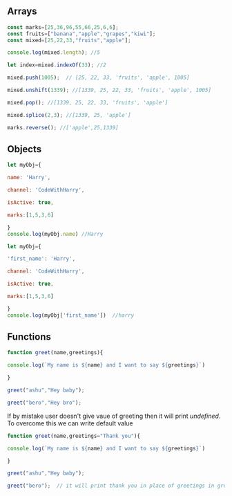 ## Arrays

```Javascript
const marks=[25,36,96,55,66,25,6,6];
const fruits=["banana","apple","grapes","kiwi"];
const mixed=[25,22,33,"fruits","apple"];

console.log(mixed.length); //5

let index=mixed.indexOf(33); //2

mixed.push(1005);  // [25, 22, 33, 'fruits', 'apple', 1005]

mixed.unshift(1339); //[1339, 25, 22, 33, 'fruits', 'apple', 1005]

mixed.pop(); //[1339, 25, 22, 33, 'fruits', 'apple']

mixed.splice(2,3); //[1339, 25, 'apple']

marks.reverse(); //['apple',25,1339]
```


## Objects

```Javascript
let myObj={

name: 'Harry',

channel: 'CodeWithHarry',

isActive: true,

marks:[1,5,3,6]

}
console.log(myObj.name) //Harry
```

```Javascript
let myObj={

'first_name': 'Harry',

channel: 'CodeWithHarry',

isActive: true,

marks:[1,5,3,6]

}
console.log(myObj['first_name'])  //harry
```



## Functions

```Javascript
function greet(name,greetings){

console.log(`My name is ${name} and I want to say ${greetings}`)

}

greet("ashu","Hey baby");

greet("bero","Hey bro");
```


If by mistake user doesn't give vaue of greeting then it will print *undefined*. To overcome this we can write default value
```Javascript
function greet(name,greetings="Thank you"){

console.log(`My name is ${name} and I want to say ${greetings}`)

}

greet("ashu","Hey baby");

greet("bero");  // it will print thank you in place of greetings in greet()
```



